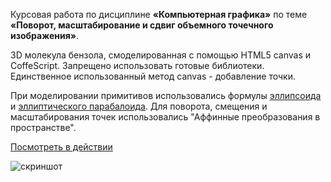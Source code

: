 Курсовая работа по дисциплине __«Компьютерная графика»__ по теме 
__«Поворот, масштабирование и сдвиг объемного точечного изображения»__.

3D молекула бензола, смоделированная с помощью HTML5 canvas и CoffeScript. Запрещено использовать 
готовые библиотеки. Единственное использованный метод canvas - добавление точки.

При моделировании примитивов использовались формулы 
[эллипсоида](http://www.wolframalpha.com/input/?i=Ellipsoid) и [эллиптического 
парабалоида](http://www.wolframalpha.com/input/?i=elliptic+cylinder). Для поворота, смещения и масштабирования 
точек использовались "Аффинные преобразования в пространстве".

[Посмотреть в действии](http://chibisov.github.com/3dmolecule/) 

![скриншот](http://chibisov.github.com/3dmolecule/static/img/screen.png "Скриншот")